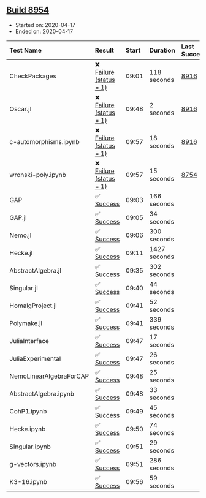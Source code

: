 ## [Build 8954](https://oscarci.mathematik.uni-kl.de/job/oscar/8954/)

* Started on: 2020-04-17
* Ended on: 2020-04-17

| Test Name    | Result | Start | Duration | Last Success | First Failure |
|:-------------|:-------|:------|:---------|:-------------|:--------------|
| CheckPackages | ❌ [Failure (status = 1)](https://oscarci.mathematik.uni-kl.de/job/oscar/8954/artifact/logs/build-8954/CheckPackages.log) | 09:01 | 118 seconds | [8916](https://oscarci.mathematik.uni-kl.de/job/oscar/8916/) | [8920](https://oscarci.mathematik.uni-kl.de/job/oscar/8920/) |
| Oscar.jl | ❌ [Failure (status = 1)](https://oscarci.mathematik.uni-kl.de/job/oscar/8954/artifact/logs/build-8954/Oscar.jl.log) | 09:48 | 2 seconds | [8916](https://oscarci.mathematik.uni-kl.de/job/oscar/8916/) | [8920](https://oscarci.mathematik.uni-kl.de/job/oscar/8920/) |
| c-automorphisms.ipynb | ❌ [Failure (status = 1)](https://oscarci.mathematik.uni-kl.de/job/oscar/8954/artifact/logs/build-8954/c-automorphisms.ipynb.log) | 09:57 | 18 seconds | [8916](https://oscarci.mathematik.uni-kl.de/job/oscar/8916/) | [8920](https://oscarci.mathematik.uni-kl.de/job/oscar/8920/) |
| wronski-poly.ipynb | ❌ [Failure (status = 1)](https://oscarci.mathematik.uni-kl.de/job/oscar/8954/artifact/logs/build-8954/wronski-poly.ipynb.log) | 09:57 | 15 seconds | [8754](https://oscarci.mathematik.uni-kl.de/job/oscar/8754/) | [8755](https://oscarci.mathematik.uni-kl.de/job/oscar/8755/) |
| GAP | ✅ [Success](https://oscarci.mathematik.uni-kl.de/job/oscar/8954/artifact/logs/build-8954/GAP.log) | 09:03 | 166 seconds |  |  |
| GAP.jl | ✅ [Success](https://oscarci.mathematik.uni-kl.de/job/oscar/8954/artifact/logs/build-8954/GAP.jl.log) | 09:05 | 34 seconds |  |  |
| Nemo.jl | ✅ [Success](https://oscarci.mathematik.uni-kl.de/job/oscar/8954/artifact/logs/build-8954/Nemo.jl.log) | 09:06 | 300 seconds |  |  |
| Hecke.jl | ✅ [Success](https://oscarci.mathematik.uni-kl.de/job/oscar/8954/artifact/logs/build-8954/Hecke.jl.log) | 09:11 | 1427 seconds |  |  |
| AbstractAlgebra.jl | ✅ [Success](https://oscarci.mathematik.uni-kl.de/job/oscar/8954/artifact/logs/build-8954/AbstractAlgebra.jl.log) | 09:35 | 302 seconds |  |  |
| Singular.jl | ✅ [Success](https://oscarci.mathematik.uni-kl.de/job/oscar/8954/artifact/logs/build-8954/Singular.jl.log) | 09:40 | 44 seconds |  |  |
| HomalgProject.jl | ✅ [Success](https://oscarci.mathematik.uni-kl.de/job/oscar/8954/artifact/logs/build-8954/HomalgProject.jl.log) | 09:41 | 52 seconds |  |  |
| Polymake.jl | ✅ [Success](https://oscarci.mathematik.uni-kl.de/job/oscar/8954/artifact/logs/build-8954/Polymake.jl.log) | 09:41 | 339 seconds |  |  |
| JuliaInterface | ✅ [Success](https://oscarci.mathematik.uni-kl.de/job/oscar/8954/artifact/logs/build-8954/JuliaInterface.log) | 09:47 | 17 seconds |  |  |
| JuliaExperimental | ✅ [Success](https://oscarci.mathematik.uni-kl.de/job/oscar/8954/artifact/logs/build-8954/JuliaExperimental.log) | 09:47 | 26 seconds |  |  |
| NemoLinearAlgebraForCAP | ✅ [Success](https://oscarci.mathematik.uni-kl.de/job/oscar/8954/artifact/logs/build-8954/NemoLinearAlgebraForCAP.log) | 09:48 | 25 seconds |  |  |
| AbstractAlgebra.ipynb | ✅ [Success](https://oscarci.mathematik.uni-kl.de/job/oscar/8954/artifact/logs/build-8954/AbstractAlgebra.ipynb.log) | 09:48 | 33 seconds |  |  |
| CohP1.ipynb | ✅ [Success](https://oscarci.mathematik.uni-kl.de/job/oscar/8954/artifact/logs/build-8954/CohP1.ipynb.log) | 09:49 | 45 seconds |  |  |
| Hecke.ipynb | ✅ [Success](https://oscarci.mathematik.uni-kl.de/job/oscar/8954/artifact/logs/build-8954/Hecke.ipynb.log) | 09:50 | 74 seconds |  |  |
| Singular.ipynb | ✅ [Success](https://oscarci.mathematik.uni-kl.de/job/oscar/8954/artifact/logs/build-8954/Singular.ipynb.log) | 09:51 | 29 seconds |  |  |
| g-vectors.ipynb | ✅ [Success](https://oscarci.mathematik.uni-kl.de/job/oscar/8954/artifact/logs/build-8954/g-vectors.ipynb.log) | 09:51 | 286 seconds |  |  |
| K3-16.ipynb | ✅ [Success](https://oscarci.mathematik.uni-kl.de/job/oscar/8954/artifact/logs/build-8954/K3-16.ipynb.log) | 09:56 | 59 seconds |  |  |
